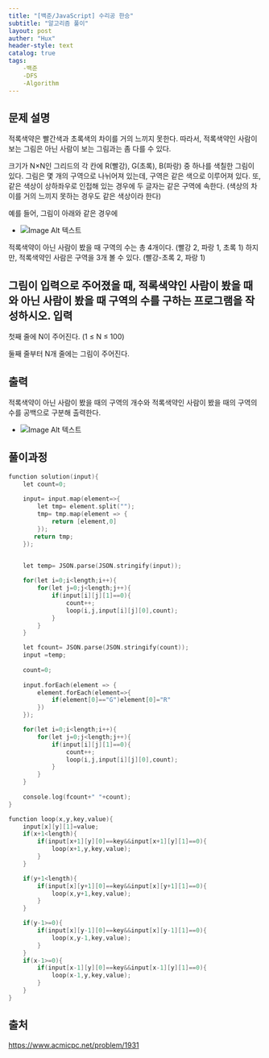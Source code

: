 ```yaml
---
title: "[백준/JavaScript] 수리공 한승"
subtitle: "알고리즘 풀이"
layout: post
auther: "Hux"
header-style: text
catalog: true
tags:
    -백준
    -DFS
    -Algorithm
---
```



문제 설명
-------
적록색약은 빨간색과 초록색의 차이를 거의 느끼지 못한다. 따라서, 적록색약인 사람이 보는 그림은 아닌 사람이 보는 그림과는 좀 다를 수 있다.

크기가 N×N인 그리드의 각 칸에 R(빨강), G(초록), B(파랑) 중 하나를 색칠한 그림이 있다. 그림은 몇 개의 구역으로 나뉘어져 있는데, 구역은 같은 색으로 이루어져 있다. 또, 같은 색상이 상하좌우로 인접해 있는 경우에 두 글자는 같은 구역에 속한다. (색상의 차이를 거의 느끼지 못하는 경우도 같은 색상이라 한다)

예를 들어, 그림이 아래와 같은 경우에

- ![Image Alt 텍스트]({{site.url}}/img/algorithm/baekjoon_10026(1)_img.png)

적록색약이 아닌 사람이 봤을 때 구역의 수는 총 4개이다. (빨강 2, 파랑 1, 초록 1) 하지만, 적록색약인 사람은 구역을 3개 볼 수 있다. (빨강-초록 2, 파랑 1)

그림이 입력으로 주어졌을 때, 적록색약인 사람이 봤을 때와 아닌 사람이 봤을 때 구역의 수를 구하는 프로그램을 작성하시오.
입력
-------
첫째 줄에 N이 주어진다. (1 ≤ N ≤ 100)

둘째 줄부터 N개 줄에는 그림이 주어진다.


출력
---
적록색약이 아닌 사람이 봤을 때의 구역의 개수와 적록색약인 사람이 봤을 때의 구역의 수를 공백으로 구분해 출력한다.

- ![Image Alt 텍스트]({{site.url}}/img/algorithm/baekjoon_10026(2)_img.png)

풀이과정
-------

```cpp
function solution(input){
    let count=0;
   
    input= input.map(element=>{
        let tmp= element.split("");
        tmp= tmp.map(element => {
            return [element,0]
        });
       return tmp;
    });

    
    let temp= JSON.parse(JSON.stringify(input));

    for(let i=0;i<length;i++){
        for(let j=0;j<length;j++){
            if(input[i][j][1]==0){
                count++;
                loop(i,j,input[i][j][0],count);
            }
        }
    }

    let fcount= JSON.parse(JSON.stringify(count));
    input =temp;
    
    count=0;
    
    input.forEach(element => {
        element.forEach(element=>{
            if(element[0]=="G")element[0]="R"
        })
    });

    for(let i=0;i<length;i++){
        for(let j=0;j<length;j++){
            if(input[i][j][1]==0){
                count++;
                loop(i,j,input[i][j][0],count);
            }
        }
    }
    
    console.log(fcount+" "+count);
}

function loop(x,y,key,value){   
    input[x][y][1]=value;
    if(x+1<length){
        if(input[x+1][y][0]==key&&input[x+1][y][1]==0){
            loop(x+1,y,key,value);
        }
    }

    if(y+1<length){
        if(input[x][y+1][0]==key&&input[x][y+1][1]==0){
            loop(x,y+1,key,value);
        }
    }

    if(y-1>=0){
        if(input[x][y-1][0]==key&&input[x][y-1][1]==0){
            loop(x,y-1,key,value);
        }
    }
    if(x-1>=0){
        if(input[x-1][y][0]==key&&input[x-1][y][1]==0){
            loop(x-1,y,key,value);
        }
    }
}
```

출처
---
https://www.acmicpc.net/problem/1931